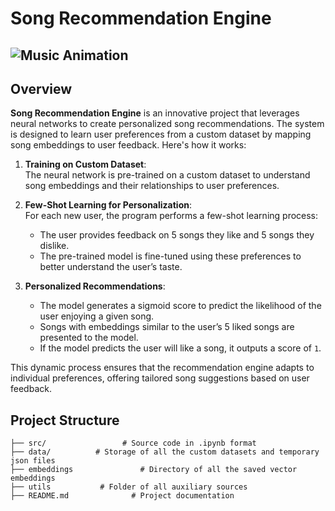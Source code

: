 # Song Recommendation Engine
![Music Animation](https://media1.giphy.com/media/v1.Y2lkPTc5MGI3NjExdml4MnF5dG9kdTZ6YWlqaWhiN3BoMTU2cDJ5dmVkdWVncGdnZmIzMSZlcD12MV9pbnRlcm5hbF9naWZfYnlfaWQmY3Q9Zw/tqfS3mgQU28ko/giphy.gif)
---
## Overview

**Song Recommendation Engine** is an innovative project that leverages neural networks to create personalized song recommendations. The system is designed to learn user preferences from a custom dataset by mapping song embeddings to user feedback. Here's how it works:

1. **Training on Custom Dataset**:  
   The neural network is pre-trained on a custom dataset to understand song embeddings and their relationships to user preferences.

2. **Few-Shot Learning for Personalization**:  
   For each new user, the program performs a few-shot learning process:
   - The user provides feedback on 5 songs they like and 5 songs they dislike.
   - The pre-trained model is fine-tuned using these preferences to better understand the user’s taste.

3. **Personalized Recommendations**:  
   - The model generates a sigmoid score to predict the likelihood of the user enjoying a given song.
   - Songs with embeddings similar to the user’s 5 liked songs are presented to the model.
   - If the model predicts the user will like a song, it outputs a score of `1`.

This dynamic process ensures that the recommendation engine adapts to individual preferences, offering tailored song suggestions based on user feedback.

## Project Structure
```
├── src/                 # Source code in .ipynb format
├── data/          # Storage of all the custom datasets and temporary json files
├── embeddings               # Directory of all the saved vector embeddings
├── utils           # Folder of all auxiliary sources
├── README.md              # Project documentation
